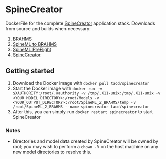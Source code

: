 # SpineCreator
DockerFile for the complete [SpineCreator](http://spineml.github.io/spinecreator/) application stack. Downloads from source and builds when necessary:
1. [BRAHMS](https://github.com/BRAHMS-SystemML/brahms)
2. [SpineML to BRAHMS](https://github.com/SpineML/SpineML_2_BRAHMS)
3. [SpineML PreFlight](https://github.com/SpineML/SpineML_PreFlight)
4. [SpineCreator](https://github.com/SpineML/SpineCreator)

## Getting started
1. Download the Docker image with `docker pull tacd/spinecreator`
2. Start the Docker image with `docker run -v $XAUTHORITY:/root/.Xauthority -v /tmp/.X11-unix:/tmp/.X11-unix -v <YOUR_MODEL_DIRECTORY>:/root/Models -v <YOUR_OUTPUT_DIRECTORY>:/root/SpineML_2_BRAHMS/temp -v /root/SpineML_2_BRAHMS --name spinecreator tacd/spinecreator`
3. After this, you can simply run `docker restart spinecreator` to start SpineCreator

### Notes
* Directories and model data created by SpineCreator will be owned by root; you may wish to perform a `chown -R` on the host machine on any new model directories to resolve this.
